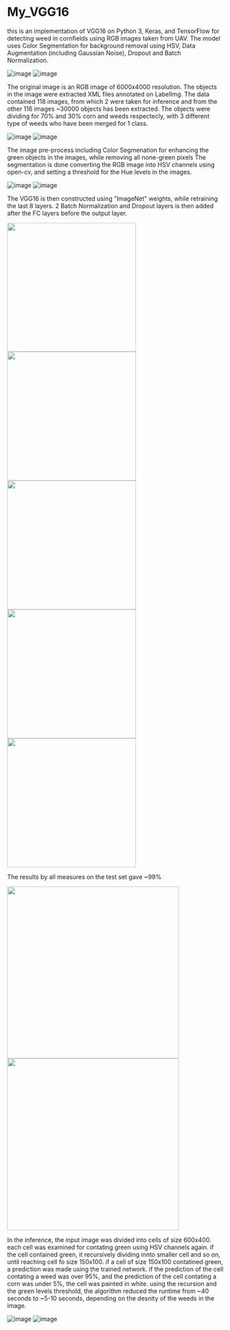 # My_VGG16
this is an implementation of VGG16 on Python 3, Keras, and TensorFlow for detecting weed in cornfields using RGB images taken from UAV.
The model uses Color Segmentation for background removal using HSV, Data Augmentation (including Gaussian Noise), Dropout and Batch Normalization. 


![image](https://user-images.githubusercontent.com/60111412/86477039-52a80d80-bd50-11ea-9b3c-b9e2b4abc2ed.png)  ![image](https://user-images.githubusercontent.com/60111412/86478421-ea0e6000-bd52-11ea-9f93-671988ce5f56.png)



The original image is an RGB image of 6000x4000 resolution.
The objects in the image were extracted XML files annotated on LabelImg.
The data contained 118 images, from which 2 were taken for inference and from the other 116 images ~30000 objects has been extracted.
The objects were dividing for 70% and 30% corn and weeds respectecly, with 3 different type of weeds who have been merged for 1 class.


![image](https://user-images.githubusercontent.com/60111412/86476900-15dc1680-bd50-11ea-838f-52862286a7ab.png)  ![image](https://user-images.githubusercontent.com/60111412/86478404-e4187f00-bd52-11ea-8469-a30e6a2be71b.png)                             


The image pre-process including Color Segmenation for enhancing the green objects in the images, while removing all none-green pixels
The segmentation is done converting the RGB image into HSV channels using open-cv, and setting a threshold for the Hue levels in the images.


![image](https://user-images.githubusercontent.com/60111412/86476905-18d70700-bd50-11ea-86af-b0764ea8edb0.png)    ![image](https://user-images.githubusercontent.com/60111412/86478411-e7136f80-bd52-11ea-8299-ecd656905f3e.png)

The VGG16 is then constructed using "ImageNet" weights, while retraining the last 8 layers. 2 Batch Normalization and Dropout layers is then added after the FC layers before the output layer.


<img src="https://user-images.githubusercontent.com/60111412/86479994-db757800-bd55-11ea-98a2-0cca67035c1c.png" width="300"> <img src="https://user-images.githubusercontent.com/60111412/86480055-fcd66400-bd55-11ea-8777-ce938fd55778.png" width="300"> <img src="https://user-images.githubusercontent.com/60111412/86480149-20011380-bd56-11ea-858a-89f39e30d00f.png" width="300">
<img src="https://user-images.githubusercontent.com/60111412/86480226-4030d280-bd56-11ea-87f7-aeb222bd0be8.png" width="300"> <img src="https://user-images.githubusercontent.com/60111412/86479994-db757800-bd55-11ea-98a2-0cca67035c1c.png" width="300">


The results by all measures on the test set gave ~99%


<img src="https://user-images.githubusercontent.com/60111412/86479647-365a9f80-bd55-11ea-9ad0-bfe44644e1ad.png" width="400"> 


<img src="https://user-images.githubusercontent.com/60111412/86479946-c26cc700-bd55-11ea-8689-b780b1462138.png" width="400">


In the inference, the input image was divided into cells of size 600x400.
each cell was examined for contating green using HSV channels again.
if the cell contained green, it recursively dividing innto smaller cell and so on, until reaching cell fo size 150x100.
if a cell of size 150x100 contatined green, a prediction was made using the trained network.
if the prediction of the cell contating a weed was over 95%, and the prediction of the cell contating a corn was under 5%, the cell was painted in white.
using the recursion and the green levels threshold, the algorithm reduced the runtime from ~40 seconds to ~5-10 seconds, depending on the desnity of the weeds in the image.



![image](https://user-images.githubusercontent.com/60111412/86477039-52a80d80-bd50-11ea-9b3c-b9e2b4abc2ed.png)  ![image](https://user-images.githubusercontent.com/60111412/86478421-ea0e6000-bd52-11ea-9f93-671988ce5f56.png)









